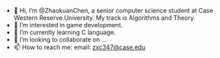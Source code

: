 - 👋 Hi, I’m @ZhaokuanChen, a senior computer science student at Case Western Reserve University. My track is Algorithms and Theory.
- 👀 I’m interested in game development.
- 🌱 I’m currently learning C language.
- 💞️ I’m looking to collaborate on ...
- 📫 How to reach me: email: zxc347@case.edu

<!---
ZhaokuanChen/ZhaokuanChen is a ✨ special ✨ repository because its `README.md` (this file) appears on your GitHub profile.
You can click the Preview link to take a look at your changes.
--->
